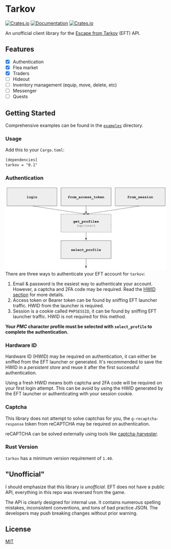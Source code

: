 # Tarkov
[![Crates.io](https://img.shields.io/crates/v/tarkov)](https://crates.io/crates/tarkov)
[![Documentation](https://docs.rs/tarkov/badge.svg)](https://docs.rs/tarkov)
[![Crates.io](https://img.shields.io/crates/l/tarkov)](LICENSE)

An unofficial client library for the [Escape from Tarkov](https://escapefromtarkov.com) (EFT) API.

## Features
- [x] Authentication
- [x] Flea market
- [x] Traders
- [ ] Hideout
- [ ] Inventory management (equip, move, delete, etc)
- [ ] Messenger
- [ ] Quests

## Getting Started

Comprehensive examples can be found in the [`examples`](examples) directory.

### Usage
Add this to your `Cargo.toml`:
```
[dependencies]
tarkov = "0.1"
```

### Authentication
![Authentication flowchart](flow.png)
There are three ways to authenticate your EFT account for `tarkov`:
1. Email & password is the easiest way to authenticate your account. However, a captcha and 2FA code may be required. Read the [HWID section](#hardware-id) for more details.
2. Access token or Bearer token can be found by sniffing EFT launcher traffic. HWID from the launcher is required.
3. Session is a cookie called `PHPSESSID`, it can be found by sniffing EFT launcher traffic. HWID is not required for this method.

**Your _PMC_ character profile must be selected with `select_profile` to complete the authentication.**

### Hardware ID
Hardware ID (HWID) may be required on authentication, it can either be sniffed from the EFT launcher or generated. It's recommended to save the HWID in a _persistent store_ and reuse it after the first successful authentication.

Using a fresh HWID means both captcha and 2FA code will be required on your first login attempt. This can be avoid by using the HWID generated by the EFT launcher or authenticating with your session cookie.

### Captcha
This library does not attempt to solve captchas for you, the `g-recaptcha-response` token from reCAPTCHA may be required on authentication.

reCAPTCHA can be solved externally using tools like [captcha-harvester](https://github.com/dzt/captcha-harvester).

### Rust Version
`tarkov` has a minimum version requirement of `1.40`.

## "Unofficial"

I should emphasize that this library is _unofficial_. EFT does not have a public API, everything in this repo was reversed from the game.

The API is clearly designed for internal use. It contains numerous spelling mistakes, inconsistent conventions, and tons of bad practice JSON. The developers may push breaking changes without prior warning.

## License
[MIT](LICENSE)
